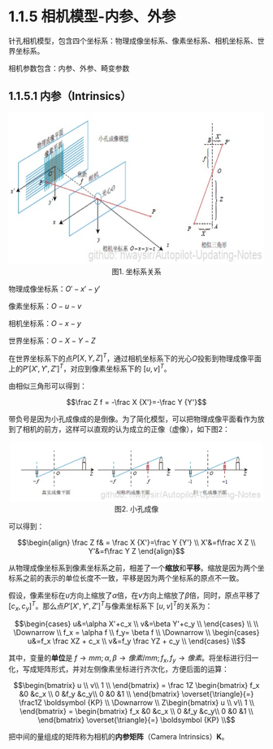 # 1.1.5 相机模型-内参、外参

针孔相机模型，包含四个坐标系：物理成像坐标系、像素坐标系、相机坐标系、世界坐标系。

相机参数包含：内参、外参、畸变参数

## 1.1.5.1 内参（Intrinsics）

<div align=center>
<img src="./imgs/1.1.5.1.jpg" width="600" height="300">
</div>
<div align=center>图1. 坐标系关系</div>

物理成像坐标系：$O'-x'-y'$

像素坐标系：$O-u-v$

相机坐标系：$O-x-y$

世界坐标系：$O-X-Y-Z$

在世界坐标系下的点$P[X,Y,Z]^T$，通过相机坐标系下的光心$O$投影到物理成像平面上的$P'[X',Y',Z']^T$，对应到像素坐标系下的 $[u,v]^T$。

由相似三角形可以得到：

$$\frac Z f = -\frac X {X'}=-\frac Y {Y'}$$

带负号是因为小孔成像成的是倒像。为了简化模型，可以把物理成像平面看作为放到了相机的前方，这样可以直观的认为成立的正像（虚像），如下图2：

<div align=center>
<img src="./imgs/1.1.5.2.jpg" width="500" height="120">
</div>
<div align=center>图2. 小孔成像</div>

可以得到：

$$\begin{align} \frac Z f& = \frac X {X'}=\frac Y {Y'} \\ X'&=f\frac X Z \\ Y'&=f\frac Y Z \end{align}$$

从物理成像坐标系到像素坐标系之前，相差了一个**缩放**和**平移**。缩放是因为两个坐标系之前的表示的单位长度不一致，平移是因为两个坐标系的原点不一致。

假设，像素坐标在$u$方向上缩放了$\alpha$倍，在$v$方向上缩放了$\beta$倍，同时，原点平移了 $[c_x,c_y]^T$。那么点$P'[X',Y',Z']^T$与像素坐标系下 $[u,v]^T$的关系为：

$$\begin{cases} u&=\alpha X'+c_x \\ v&=\beta Y'+c_y \\ \end{cases} \\ \\ \Downarrow \\ f_x = \alpha f \\ f_y= \beta f \\ \Downarrow \\ \begin{cases} u&=f_x \frac XZ + c_x \\ v&=f_y \frac YZ + c_y \\ \end{cases} \\$$

其中，变量的**单位**是 $f \rightarrow mm ; \alpha, \beta \rightarrow 像素/mm; f_x,f_y \rightarrow 像素$。将坐标进行归一化，写成矩阵形式，并对左侧像素坐标进行齐次化，方便后面的运算：

$$\begin{bmatrix} u \\ v\\ 1 \\ \end{bmatrix} = \frac 1Z \begin{bmatrix} f_x &0 &c_x \\ 0 &f_y &c_y\\ 0 &0 &1 \\ \end{bmatrix} \overset{\triangle}{=} \frac1Z \boldsymbol {KP} \\ \Downarrow \\ Z\begin{bmatrix} u \\ v\\ 1 \\ \end{bmatrix} = \begin{bmatrix} f_x &0 &c_x \\ 0 &f_y &c_y\\ 0 &0 &1 \\ \end{bmatrix} \overset{\triangle}{=} \boldsymbol {KP} \\$$

把中间的量组成的矩阵称为相机的**内参矩阵**（Camera Intrinsics）$\boldsymbol K$。



